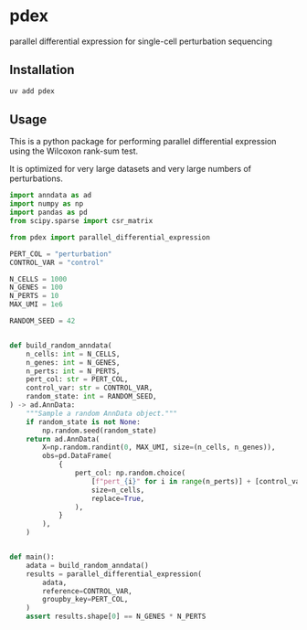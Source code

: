 # pdex

parallel differential expression for single-cell perturbation sequencing

## Installation

```bash
uv add pdex
```

## Usage

This is a python package for performing parallel differential expression using the Wilcoxon rank-sum test.

It is optimized for very large datasets and very large numbers of perturbations.

```python
import anndata as ad
import numpy as np
import pandas as pd
from scipy.sparse import csr_matrix

from pdex import parallel_differential_expression

PERT_COL = "perturbation"
CONTROL_VAR = "control"

N_CELLS = 1000
N_GENES = 100
N_PERTS = 10
MAX_UMI = 1e6

RANDOM_SEED = 42


def build_random_anndata(
    n_cells: int = N_CELLS,
    n_genes: int = N_GENES,
    n_perts: int = N_PERTS,
    pert_col: str = PERT_COL,
    control_var: str = CONTROL_VAR,
    random_state: int = RANDOM_SEED,
) -> ad.AnnData:
    """Sample a random AnnData object."""
    if random_state is not None:
        np.random.seed(random_state)
    return ad.AnnData(
        X=np.random.randint(0, MAX_UMI, size=(n_cells, n_genes)),
        obs=pd.DataFrame(
            {
                pert_col: np.random.choice(
                    [f"pert_{i}" for i in range(n_perts)] + [control_var],
                    size=n_cells,
                    replace=True,
                ),
            }
        ),
    )


def main():
    adata = build_random_anndata()
    results = parallel_differential_expression(
        adata,
        reference=CONTROL_VAR,
        groupby_key=PERT_COL,
    )
    assert results.shape[0] == N_GENES * N_PERTS
```
